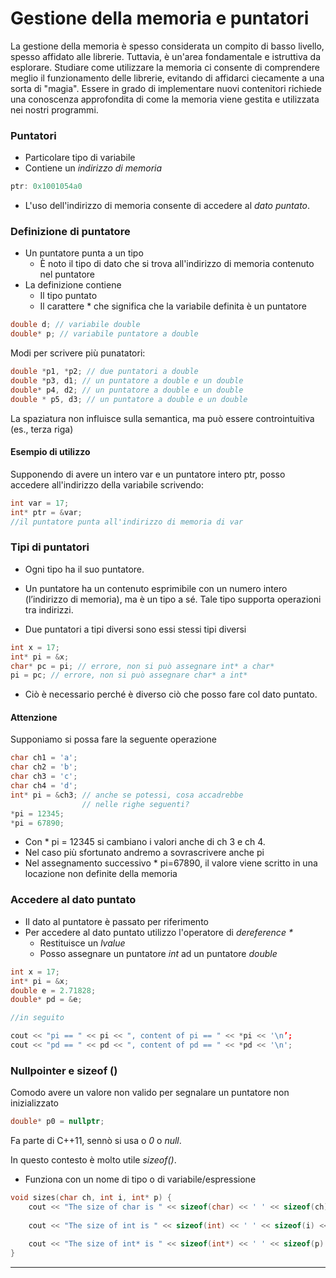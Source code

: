 # Gestione della memoria e puntatori

La gestione della memoria è spesso considerata un compito di basso livello, spesso affidato alle librerie. 
Tuttavia, è un'area fondamentale e istruttiva da esplorare. Studiare come utilizzare la memoria ci consente di comprendere meglio il funzionamento delle librerie, evitando di affidarci ciecamente a una sorta di "magia". 
Essere in grado di implementare nuovi contenitori richiede una conoscenza approfondita di come la memoria viene gestita e utilizzata nei nostri programmi.

### Puntatori
- Particolare tipo di variabile
- Contiene un *indirizzo di memoria*
```c++
ptr: 0x1001054a0
```

- L'uso dell'indirizzo di memoria consente di accedere al *dato puntato*.

### Definizione di puntatore
- Un puntatore punta a un tipo
	- È noto il tipo di dato che si trova all'indirizzo di memoria contenuto nel puntatore
- La definizione contiene
	- Il tipo puntato
	- Il carattere * che significa che la variabile definita è un puntatore
```c++
double d; // variabile double 
double* p; // variabile puntatore a double
```

Modi per scrivere più punatatori:
```c++
double *p1, *p2; // due puntatori a double 
double *p3, d1; // un puntatore a double e un double 
double* p4, d2; // un puntatore a double e un double 
double * p5, d3; // un puntatore a double e un double
```

La spaziatura non influisce sulla semantica, ma può essere controintuitiva (es., terza riga)

#### Esempio di utilizzo
Supponendo di avere un intero var e un puntatore intero ptr, posso accedere all'indirizzo della variabile scrivendo:
```c++
int var = 17;
int* ptr = &var;
//il puntatore punta all'indirizzo di memoria di var
```

### Tipi di puntatori
- Ogni tipo ha il suo puntatore.
- Un puntatore ha un contenuto esprimibile con un numero intero (l’indirizzo di memoria), ma è un tipo a sé. Tale tipo supporta operazioni tra indirizzi.

- Due puntatori a tipi diversi sono essi stessi tipi diversi
```c++
int x = 17; 
int* pi = &x; 
char* pc = pi; // errore, non si può assegnare int* a char* 
pi = pc; // errore, non si può assegnare char* a int*
```

- Ciò è necessario perché è diverso ciò che posso fare col dato puntato.
#### Attenzione
Supponiamo si possa fare la seguente operazione
```c++
char ch1 = 'a'; 
char ch2 = 'b'; 
char ch3 = 'c'; 
char ch4 = 'd'; 
int* pi = &ch3; // anche se potessi, cosa accadrebbe 
				// nelle righe seguenti? 
*pi = 12345; 
*pi = 67890;
```

- Con * pi = 12345 si cambiano i valori anche di ch 3 e ch 4.
- Nel caso più sfortunato andremo a sovrascrivere anche pi
- Nel assegnamento successivo * pi=67890, il valore viene scritto in una locazione non definite della memoria
### Accedere al dato puntato
- Il dato al puntatore è passato per riferimento
- Per accedere al dato puntato utilizzo l'operatore di _dereference *_
	- Restituisce un *lvalue*
	- Posso assegnare un puntatore *int* ad un puntatore *double*
```c++
int x = 17; 
int* pi = &x; 
double e = 2.71828; 
double* pd = &e;

//in seguito

cout << "pi == " << pi << ", content of pi == " << *pi << '\n’; 
cout << "pd == " << pd << ", content of pd == " << *pd << '\n';
```

### Nullpointer e sizeof ()
Comodo avere un valore non valido per segnalare un puntatore non inizializzato
```c++
double* p0 = nullptr;
```

Fa parte di C++11, sennò si usa o *0* o *null*.

In questo contesto è molto utile *sizeof()*.
- Funziona con un nome di tipo o di variabile/espressione
```c++
void sizes(char ch, int i, int* p) { 
	cout << "The size of char is " << sizeof(char) << ' ' << sizeof(ch) << '\n';
	 
	cout << "The size of int is " << sizeof(int) << ' ' << sizeof(i) << '\n'; 
	
	cout << "The size of int* is " << sizeof(int*) << ' ' << sizeof(p) << '\n'; 
}
```

---
